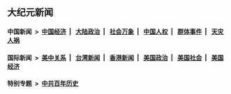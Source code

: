 ## 大纪元新闻

#### 中国新闻 &nbsp;>&nbsp; [中国经济](indexes/ncid283/README.md?07011645) &nbsp;| &nbsp; [大陆政治](indexes/ncid277/README.md?07011645) &nbsp;| &nbsp; [社会万象](indexes/ncid282/README.md?07011645) &nbsp;| &nbsp; [中国人权](indexes/ncid278/README.md?07011645) &nbsp;| &nbsp; [群体事件](indexes/ncid279/README.md?07011645) &nbsp;| &nbsp; [天灾人祸](indexes/ncid280/README.md?07011645)

#### 国际新闻 &nbsp;>&nbsp; [美中关系](indexes/nf1412576/README.md?07011645) &nbsp;| &nbsp; [台湾新闻](indexes/ncid1349361/README.md?07011645) &nbsp;| &nbsp; [香港新闻](indexes/ncid1349362/README.md?07011645) &nbsp;| &nbsp; [美国政治](indexes/ncid1078159/README.md?07011645) &nbsp;| &nbsp; [美国社会](indexes/ncid1078160/README.md?07011645) &nbsp;| &nbsp; [美国经济](indexes/ncid1078158/README.md?07011645)

#### 特别专题 &nbsp;>&nbsp; [中共百年历史](https://github.com/epoch-news/epoch-special/blob/master/README.md?07011645)  
